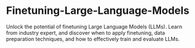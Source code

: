 # Finetuning-Large-Language-Models
Unlock the potential of finetuning Large Language Models (LLMs). Learn from industry expert, and discover when to apply finetuning, data preparation techniques, and how to effectively train and evaluate LLMs.
